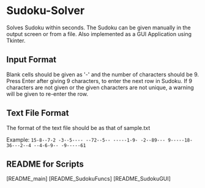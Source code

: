 # Sudoku-Solver

Solves Sudoku within seconds. The Sudoku can be given manually in the output screen or from a file. Also implemented as a GUI Application using Tkinter.

## Input Format

Blank cells should be given as '-' and the number of characters should be 9. Press Enter after giving 9 characters, to enter the next row in Sudoku. If 9 characters are not given or the given characters are not unique, a warning will be given to re-enter the row.  

## Text File Format

The format of the text file should be as that of sample.txt

Example:
        `15-8--7-2
        -3--5----
        --72--5--
        -----1-9-
        -2--89---
        9-----18-
        36---2--4
        --4-6-9--
        -9-----61`

## README for Scripts

[README_main]
[README_SudokuFuncs]
[README_SudokuGUI]
